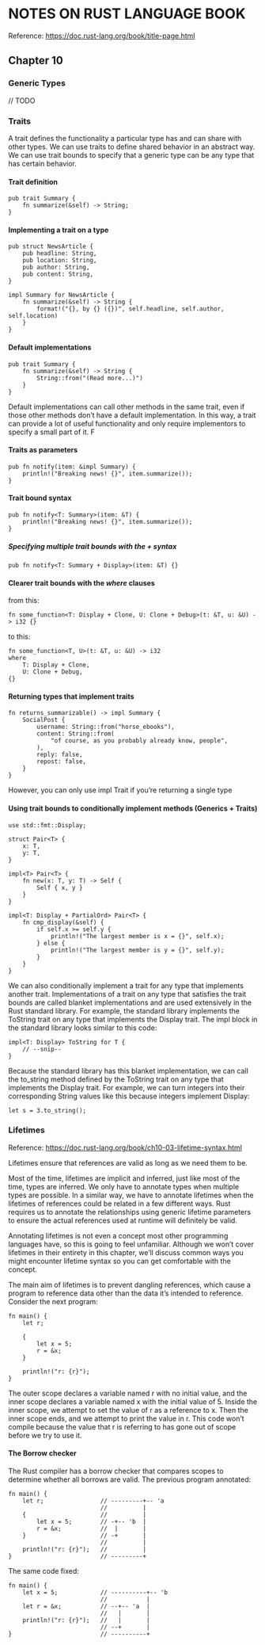 # NOTES ON RUST LANGUAGE BOOK

Reference: https://doc.rust-lang.org/book/title-page.html


## Chapter 10

### Generic Types

// TODO

### Traits

A trait defines the functionality a particular type has and can share with other types. We can use traits to define shared behavior in an abstract way. We can use trait bounds to specify that a generic type can be any type that has certain behavior.

#### Trait definition

```
pub trait Summary {
    fn summarize(&self) -> String;
}
```

#### Implementing a trait on a type

```
pub struct NewsArticle {
    pub headline: String,
    pub location: String,
    pub author: String,
    pub content: String,
}

impl Summary for NewsArticle {
    fn summarize(&self) -> String {
        format!("{}, by {} ({})", self.headline, self.author, self.location)
    }
}
```
#### Default implementations

```
pub trait Summary {
    fn summarize(&self) -> String {
        String::from("(Read more...)")
    }
}
```

Default implementations can call other methods in the same trait, even if those other methods don’t have a default implementation. In this way, a trait can provide a lot of useful functionality and only require implementors to specify a small part of it. F


#### Traits as parameters

```
pub fn notify(item: &impl Summary) {
    println!("Breaking news! {}", item.summarize());
}
```

#### Trait bound syntax

```
pub fn notify<T: Summary>(item: &T) {
    println!("Breaking news! {}", item.summarize());
}
```

##### Specifying multiple trait bounds with the + syntax

```
pub fn notify<T: Summary + Display>(item: &T) {}
```

#### Clearer trait bounds with the *where* clauses

from this:
```
fn some_function<T: Display + Clone, U: Clone + Debug>(t: &T, u: &U) -> i32 {}
```
to this:
```
fn some_function<T, U>(t: &T, u: &U) -> i32
where
    T: Display + Clone,
    U: Clone + Debug,
{}
```

#### Returning types that implement traits

```
fn returns_summarizable() -> impl Summary {
    SocialPost {
        username: String::from("horse_ebooks"),
        content: String::from(
            "of course, as you probably already know, people",
        ),
        reply: false,
        repost: false,
    }
}
```

However, you can only use impl Trait if you’re returning a single type

#### Using trait bounds to conditionally implement methods (Generics + Traits)

```
use std::fmt::Display;

struct Pair<T> {
    x: T,
    y: T,
}

impl<T> Pair<T> {
    fn new(x: T, y: T) -> Self {
        Self { x, y }
    }
}

impl<T: Display + PartialOrd> Pair<T> {
    fn cmp_display(&self) {
        if self.x >= self.y {
            println!("The largest member is x = {}", self.x);
        } else {
            println!("The largest member is y = {}", self.y);
        }
    }
}
```
We can also conditionally implement a trait for any type that implements another trait. Implementations of a trait on any type that satisfies the trait bounds are called blanket implementations and are used extensively in the Rust standard library. For example, the standard library implements the ToString trait on any type that implements the Display trait. The impl block in the standard library looks similar to this code:

```
impl<T: Display> ToString for T {
    // --snip--
}
```

Because the standard library has this blanket implementation, we can call the to_string method defined by the ToString trait on any type that implements the Display trait. For example, we can turn integers into their corresponding String values like this because integers implement Display:

```
let s = 3.to_string();
```
### Lifetimes

Reference: https://doc.rust-lang.org/book/ch10-03-lifetime-syntax.html

Lifetimes ensure that references are valid as long as we need them to be.

Most of the time, lifetimes are implicit and inferred, just like most of the time, types are inferred. We only have to annotate types when multiple types are possible. In a similar way, we have to annotate lifetimes when the lifetimes of references could be related in a few different ways. Rust requires us to annotate the relationships using generic lifetime parameters to ensure the actual references used at runtime will definitely be valid.

Annotating lifetimes is not even a concept most other programming languages have, so this is going to feel unfamiliar. Although we won’t cover lifetimes in their entirety in this chapter, we’ll discuss common ways you might encounter lifetime syntax so you can get comfortable with the concept.

The main aim of lifetimes is to prevent dangling references, which cause a program to reference data other than the data it’s intended to reference. Consider the next program:

```
fn main() {
    let r;

    {
        let x = 5;
        r = &x;
    }

    println!("r: {r}");
}
```

The outer scope declares a variable named r with no initial value, and the inner scope declares a variable named x with the initial value of 5. Inside the inner scope, we attempt to set the value of r as a reference to x. Then the inner scope ends, and we attempt to print the value in r. This code won’t compile because the value that r is referring to has gone out of scope before we try to use it.


#### The Borrow checker

The Rust compiler has a borrow checker that compares scopes to determine whether all borrows are valid.
The previous program annotated:

```
fn main() {
    let r;                // ---------+-- 'a
                          //          |
    {                     //          |
        let x = 5;        // -+-- 'b  |
        r = &x;           //  |       |
    }                     // -+       |
                          //          |
    println!("r: {r}");   //          |
}                         // ---------+
```

The same code fixed:

```
fn main() {
    let x = 5;            // ----------+-- 'b
                          //           |
    let r = &x;           // --+-- 'a  |
                          //   |       |
    println!("r: {r}");   //   |       |
                          // --+       |
}                         // ----------+
```
















